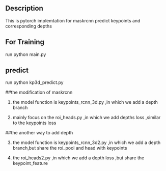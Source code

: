 ## Description
This is pytorch implemtation for maskrcnn predict keypoints and corresponding depths

## For Training
run python main.py


## predict 

run python kp3d_predict.py




##the modification of maskrcnn

1. the model function is keypoints_rcnn_3d.py ,in which we add a depth branch

2. mainly focus on the roi_heads.py ,in which we add depths loss ,similar to the keypoints loss


##the another way to add depth

3. the model function is keypoints_rcnn_3d2.py ,in which we add a depth branch,but share the roi_pool and head with keypoints

4. the roi_heads2.py ,in which we add a depth loss ,but share the keypoint_feature  
